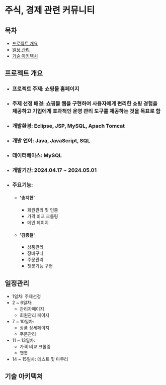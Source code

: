 # 주식, 경제 관련 커뮤니티

## 목차

- [프로젝트 개요](#프로젝트-개요)
- [일정 관리](#일정-관리)
- [기술 아키텍처](#기술-아키텍처)

## 프로젝트 개요
- ### 프로젝트 주제: 쇼핑몰 홈페이지
- ### 주제 선정 배경: 쇼핑몰 웹을 구현하여 사용자에게 편리한 쇼핑 경험을 제공하고 기업에게 효과적인 운영 관리 도구를 제공하는 것을 목표로 함
- ### 개발환경: Eclipse, JSP, MySQL, Apach Tomcat
- ### 개발 언어: Java, JavaScript, SQL
- ### 데이터베이스: MySQL
- ### 개발기간: 2024.04.17 ~ 2024.05.01
- ### 주요기능:
  - #### '송지현'
    - 회원관리 및 인증
    - 가격 비교 크롤링
    - 메인 페이지
        
  - #### '김종철'
    - 상품관리
    - 장바구니
    - 주문관리
    - 챗봇기능 구현


## 일정관리
  - 1일차: 주제선정
  - 2 ~ 6일차:
      - 관리자페이지
      - 회원관리 페이지
  - 7 ~ 10일차:
    - 상품 상세페이지
    - 주문관리
  - 11 ~ 13일차:
    - 가격 비교 크롤링
    - 챗봇
  - 14 ~ 15일차: 테스트 및 마무리


## 기술 아키텍처


